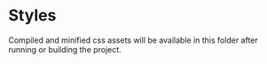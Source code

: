 # Styles

Compiled and minified css assets will be available in this folder after running or building the project.
